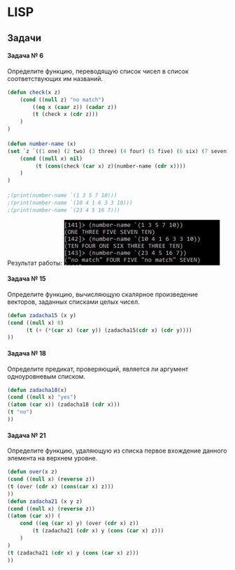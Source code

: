 # LISP

## Задачи

#### Задача № 6 

Определите функцию, переводящую список чисел в список соответствующих им названий. 

```lsp
(defun check(x z)
	(cond ((null z) "no match")
		((eq x (caar z)) (cadar z))
		(t (check x (cdr z)))	
	)
)

(defun number-name (x) 
(set `z `((1 one) (2 two) (3 three) (4 four) (5 five) (6 six) (7 seven) (8 eight) (9 nine) (10 ten)))
	(cond ((null x) nil)
		 (t (cons(check (car x) z)(number-name (cdr x))))		 
	)
)

;(print(number-name `(1 3 5 7 10)))
;(print(number-name `(10 4 1 6 3 3 10)))
;(print(number-name `(23 4 5 16 7)))
```
Результат работы:
![](https://github.com/PavlovaJulia/LISP/blob/master/png/task6.png)

#### Задача № 15 

Определите функцию, вычисляющую скалярное произведение векторов, заданных списками целых чисел. 
 
```lsp
(defun zadacha15 (x y)
(cond ((null x) 0)
	  (t (+ (*(car x) (car y)) (zadacha15(cdr x) (cdr y))))
))
```

#### Задача № 18

Определите предикат, проверяющий, является ли аргумент одноуровневым списком.

```lsp
(defun zadacha18(x)
(cond ((null x) "yes")
((atom (car x)) (zadacha18 (cdr x)))
(t "no")
))
```

#### Задача № 21

 Определите функцию, удаляющую из списка первое вхождение данного элемента на верхнем уровне. 

```lsp
(defun over(x z) 
(cond ((null x) (reverse z))
(t (over (cdr x) (cons(car x) z)))
))
(defun zadacha21 (x y z)
(cond ((null x) (reverse z))
((atom (car x)) (
	cond ((eq (car x) y) (over (cdr x) z))
		(t (zadacha21 (cdr x) y (cons (car x) z)))
	)
)
(t (zadacha21 (cdr x) y (cons (car x) z)))
))
```
